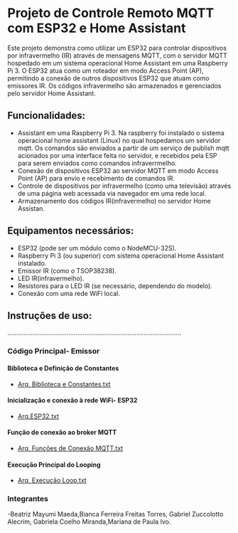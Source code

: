 # Projeto de Controle Remoto MQTT com ESP32 e Home Assistant

Este projeto demonstra como utilizar um ESP32 para controlar dispositivos por infravermelho (IR) através de mensagens MQTT, com o servidor MQTT hospedado em um sistema operacional Home Assistant em uma Raspberry Pi 3. O ESP32 atua como um roteador em modo Access Point (AP), permitindo a conexão de outros dispositivos ESP32 que atuam como emissores IR. Os códigos infravermelho são armazenados e gerenciados pelo servidor Home Assistant.

## Funcionalidades:

 - Assistant em uma Raspberry Pi 3. Na raspberry foi instalado o sistema operacional home assistant (Linux) no qual hospedamos um servidor mqtt. Os comandos são enviados a partir de um serviço de publish mqtt acionados por uma interface feita no servidor, e recebidos pela ESP para serem enviados como comandos infraverrmelho. 
- Conexão de dispositivos ESP32 ao servidor MQTT em modo Access Point (AP) para envio e recebimento de comandos IR.
- Controle de dispositivos por infravermelho (como uma televisão) através de uma página web acessada via navegador em uma rede local.
- Armazenamento dos códigos IR(infravermelho) no servidor Home Assistan.

## Equipamentos necessários:

- ESP32 (pode ser um módulo como o NodeMCU-32S).
- Raspberry Pi 3 (ou superior) com sistema operacional Home Assistant instalado.
- Emissor IR (como o TSOP38238).
- LED IR(infravermelho).
- Resistores para o LED IR (se necessário, dependendo do modelo).
- Conexão com uma rede WiFi local. 

## Instruções de uso:
.................................................................................................

### Código Principal- Emissor

#### Biblioteca e Definição de Constantes
* [Arq. Biblioteca e Constantes.txt](https://github.com/Gabrielacoelhomiranda/Trabalho-de-PP/files/14873696/Arq.Biblioteca.e.Constantes.txt)

#### Inicialização e conexão à rede WiFi- ESP32
* [Arq.ESP32.txt](https://github.com/Gabrielacoelhomiranda/Trabalho-de-PP/files/14873755/Arq.ESP32.txt)

####  Função de conexão ao broker MQTT
*  [Arq. Funções de Conexão MQTT.txt](https://github.com/Gabrielacoelhomiranda/Trabalho-de-PP/files/14873823/Arq.Funcoes.de.Conexao.MQTT.txt)
  
#### Execução Principal do Looping
* [Arq. Execução Loop.txt](https://github.com/Gabrielacoelhomiranda/Trabalho-de-PP/files/14873849/Arq.Execucao.Loop.txt)



### Integrantes
-Beatriz Mayumi Maeda,Bianca Ferreira Freitas Torres, Gabriel Zuccolotto Alecrim, Gabriela Coelho Miranda,Mariana de Paula Ivo.

